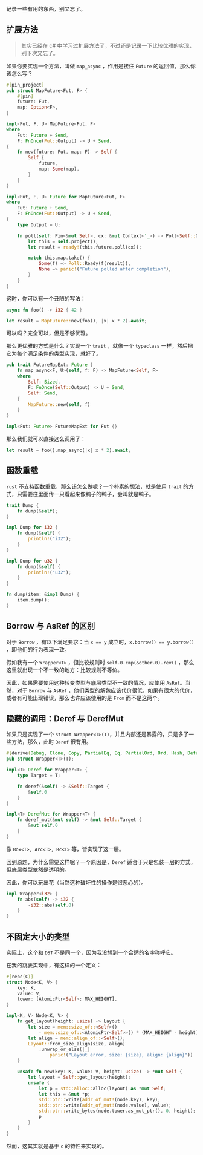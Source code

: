 记录一些有用的东西，别又忘了。

## 扩展方法

> 其实已经在 c# 中学习过扩展方法了，不过还是记录一下比较优雅的实现，别下次又忘了。

如果你要实现一个方法，叫做 `map_async` ，作用是接住 `Future` 的返回值，那么你该怎么写？

```rust
#[pin_project]
pub struct MapFuture<Fut, F> {
    #[pin]
    future: Fut,
    map: Option<F>,
}

impl<Fut, F, U> MapFuture<Fut, F>
where
    Fut: Future + Send,
    F: FnOnce(Fut::Output) -> U + Send,
{
    fn new(future: Fut, map: F) -> Self {
        Self {
            future,
            map: Some(map),
        }
    }
}

impl<Fut, F, U> Future for MapFuture<Fut, F>
where
    Fut: Future + Send,
    F: FnOnce(Fut::Output) -> U + Send,
{
    type Output = U;

    fn poll(self: Pin<&mut Self>, cx: &mut Context<'_>) -> Poll<Self::Output> {
        let this = self.project();
        let result = ready!(this.future.poll(cx));

        match this.map.take() {
            Some(f) => Poll::Ready(f(result)),
            None => panic!("Future polled after completion"),
        }
    }
}
```

这时，你可以有一个丑陋的写法：

```rust
async fn foo() -> i32 { 42 }

let result = MapFuture::new(foo(), |x| x * 2).await;
```

可以吗？完全可以，但是不够优雅。

那么更优雅的方式是什么？实现一个 `trait` ，就像一个 `typeclass` 一样，然后把它为每个满足条件的类型实现，就好了。

```rust
pub trait FutureMapExt: Future {
    fn map_async<F, U>(self, f: F) -> MapFuture<Self, F>
    where
        Self: Sized,
        F: FnOnce(Self::Output) -> U + Send,
        Self: Send,
    {
        MapFuture::new(self, f)
    }
}

impl<Fut: Future> FutureMapExt for Fut {}
```

那么我们就可以直接这么调用了：

```rust
let result = foo().map_async(|x| x * 2).await;
```

## 函数重载

`rust` 不支持函数重载，那么该怎么做呢？一个朴素的想法，就是使用 `trait` 的方式，只需要往里面传一只看起来像鸭子的鸭子，会叫就是鸭子。

```rust
trait Dump {
    fn dump(&self);
}

impl Dump for i32 {
    fn dump(&self) {
        println!("i32");
    }
}

impl Dump for u32 {
    fn dump(&self) {
        println!("u32");
    }
}

fn dump(item: &impl Dump) {
    item.dump();
}
```

## Borrow 与 AsRef 的区别

对于 `Borrow` ，有以下满足要求：当 `x == y` 成立时，`x.borrow() == y.borrow()` ，即他们的行为表现一致。

假如我有一个 `Wrapper<T>` ，但比较规则时 `self.0.cmp(&other.0).rev()` ，那么这里就出现一个不一致的地方：比较规则不等价。

因此，如果需要使用这种转变类型与底层类型不一致的情况，应使用 `AsRef`。当然，对于 `Borrow` 与 `AsRef` ，他们类型的解包应该代价很低，如果有很大的代价，或者有可能出现错误，那么也许应该使用的是 `From` 而不是这两个。

## 隐藏的调用：Deref 与 DerefMut

如果只是实现了一个 `struct Wrapper<T>(T)`，并且内部还是暴露的，只是多了一些方法，那么，此时 `Deref` 很有用。

```rust
#[derive(Debug, Clone, Copy, PartialEq, Eq, PartialOrd, Ord, Hash, Default)]
pub struct Wrapper<T>(T);

impl<T> Deref for Wrapper<T> {
    type Target = T;

    fn deref(&self) -> &Self::Target {
        &self.0
    }
}

impl<T> DerefMut for Wrapper<T> {
    fn deref_mut(&mut self) -> &mut Self::Target {
        &mut self.0
    }
}
```

像 `Box<T>, Arc<T>, Rc<T>` 等，皆实现了这一层。

回到原题，为什么需要这样呢？一个原因是，`Deref` 适合于只是包装一层的方式，但底层类型依然是透明的。

因此，你可以玩出花（当然这种破坏性的操作是很恶心的）。

```rust
impl Wrapper<i32> {
    fn abs(self) -> i32 {
        -i32::abs(self.0)
    }
}
```

## 不固定大小的类型

实际上，这个和 `DST` 不是同一个，因为我没想到一个合适的名字称呼它。

在我的跳表实现中，有这样的一个定义：

```rust
#[repc(C)]
struct Node<K, V> {
    key: K,
    value: V,
    tower: [AtomicPtr<Self>; MAX_HEIGHT],
}

impl<K, V> Node<K, V> {
    fn get_layout(height: usize) -> Layout {
        let size = mem::size_of::<Self>()
            - mem::size_of::<AtomicPtr<Self>>() * (MAX_HEIGHT - height);
        let align = mem::align_of::<Self>();
        Layout::from_size_align(size, align)
            .unwrap_or_else(|_|
                panic!("Layout error, size: {size}, align: {align}"))
    }

    unsafe fn new(key: K, value: V, height: usize) -> *mut Self {
        let layout = Self::get_layout(height);
        unsafe {
            let p = std::alloc::alloc(layout) as *mut Self;
            let this = &mut *p;
            std::ptr::write(addr_of_mut!(node.key), key);
            std::ptr::write(addr_of_mut!(node.value), value);
            std::ptr::write_bytes(node.tower.as_mut_ptr(), 0, height);
            p
        }
    }
}
```

然而，这其实就是基于 `c` 的特性来实现的。